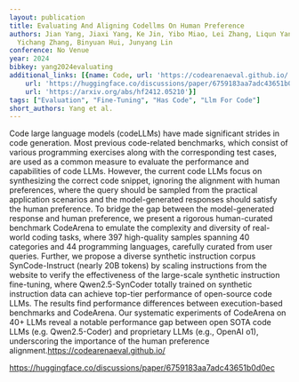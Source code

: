 ```yaml
---
layout: publication
title: Evaluating And Aligning Codellms On Human Preference
authors: Jian Yang, Jiaxi Yang, Ke Jin, Yibo Miao, Lei Zhang, Liqun Yang, Zeyu Cui,
  Yichang Zhang, Binyuan Hui, Junyang Lin
conference: No Venue
year: 2024
bibkey: yang2024evaluating
additional_links: [{name: Code, url: 'https://codearenaeval.github.io/'}, {name: Code,
    url: 'https://huggingface.co/discussions/paper/6759183aa7adc43651b0d0ec'}, {name: Paper,
    url: 'https://arxiv.org/abs/hf2412.05210'}]
tags: ["Evaluation", "Fine-Tuning", "Has Code", "Llm For Code"]
short_authors: Yang et al.
---
```

Code large language models (codeLLMs) have made significant strides in code generation. Most previous code-related benchmarks, which consist of various programming exercises along with the corresponding test cases, are used as a common measure to evaluate the performance and capabilities of code LLMs. However, the current code LLMs focus on synthesizing the correct code snippet, ignoring the alignment with human preferences, where the query should be sampled from the practical application scenarios and the model-generated responses should satisfy the human preference. To bridge the gap between the model-generated response and human preference, we present a rigorous human-curated benchmark CodeArena to emulate the complexity and diversity of real-world coding tasks, where 397 high-quality samples spanning 40 categories and 44 programming languages, carefully curated from user queries. Further, we propose a diverse synthetic instruction corpus SynCode-Instruct (nearly 20B tokens) by scaling instructions from the website to verify the effectiveness of the large-scale synthetic instruction fine-tuning, where Qwen2.5-SynCoder totally trained on synthetic instruction data can achieve top-tier performance of open-source code LLMs. The results find performance differences between execution-based benchmarks and CodeArena. Our systematic experiments of CodeArena on 40+ LLMs reveal a notable performance gap between open SOTA code LLMs (e.g. Qwen2.5-Coder) and proprietary LLMs (e.g., OpenAI o1), underscoring the importance of the human preference alignment.https://codearenaeval.github.io/ 

https://huggingface.co/discussions/paper/6759183aa7adc43651b0d0ec